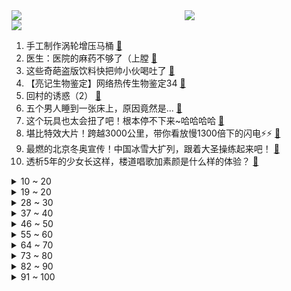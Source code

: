 <div >
	<a style="float:left;width:55%;" href = "https://github.com/anuraghazra/github-readme-stats">
	 <img src = "https://github-readme-stats.vercel.app/api?username=iuuuuuaena&theme=buefy&show_icons=true"/>
	</a>
	<a  style="float:right;width:45%" href = "https://github.com/anuraghazra/github-readme-stats">
	 <img  src="https://github-readme-stats.vercel.app/api/top-langs/?username=anuraghazra&layout=compact"/>
	</a>
	</div>

[![](https://img.shields.io/badge/jxd-@jxdgogogo.xyz-yellowgreen.svg)](https://www.jxdgogogo.xyz)<br>
1. 手工制作涡轮增压马桶 [:link:](//www.bilibili.com/video/BV1Q44y1878K) <br>
2. 医生：医院的麻药不够了（上膛 [:link:](//www.bilibili.com/video/BV18L4y1h7uX) <br>
3. 这些奇葩盗版饮料快把帅小伙喝吐了 [:link:](//www.bilibili.com/video/BV1hq4y1T7d8) <br>
4. 【亮记生物鉴定】网络热传生物鉴定34 [:link:](//www.bilibili.com/video/BV1VA411w7jG) <br>
5. 回村的诱惑（2） [:link:](//www.bilibili.com/video/BV1tQ4y1C75m) <br>
6. 五个男人睡到一张床上，原因竟然是... [:link:](//www.bilibili.com/video/BV1SM4y137Wb) <br>
7. 这个玩具也太会扭了吧！根本停不下来~哈哈哈哈 [:link:](//www.bilibili.com/video/BV1vv411P7CJ) <br>
8. 堪比特效大片！跨越3000公里，带你看放慢1300倍下的闪电⚡️⚡️ [:link:](//www.bilibili.com/video/BV1XP4y1a7EP) <br>
9. 最燃的北京冬奥宣传！中国冰雪大扩列，跟着大圣操练起来吧！ [:link:](//www.bilibili.com/video/BV1WM4y1G7TZ) <br>
10. 透析5年的少女长这样，楼道唱歌加素颜是什么样的体验？ [:link:](//www.bilibili.com/video/BV1fb4y117sg) <br>
<details>
<summary>10 ~ 20</summary>

11. 【原神剧场】盛装出席！提瓦特交流舞会~ [:link:](//www.bilibili.com/video/BV1h64y1Y7Pw) <br>
12. ⚡两分钟，大师带你走向成功⚡ [:link:](//www.bilibili.com/video/BV1Df4y1A7jq) <br>
13. 《原神》剧情PV-「许以臣民之梦」 [:link:](//www.bilibili.com/video/BV1rL4y1h7nr) <br>
14. 卧底瞳代三个月，我来告诉你美瞳有多少坑。 [:link:](//www.bilibili.com/video/BV18q4y1Z7TA) <br>
15. 饮茶哥：吔茶啦梁非凡！ [:link:](//www.bilibili.com/video/BV1PQ4y1a7Ef) <br>
16. 危！刘醒VS三千门生！保护九姑娘！9.3分港产抗日剧《义海豪情》P6 [:link:](//www.bilibili.com/video/BV1gL411t76p) <br>
17. 当你有一天不能走路。。。。 [:link:](//www.bilibili.com/video/BV1H34y1Q73Q) <br>
18. 长相夸张的烤串，帅小伙花了整整两天才做出来，吃到后惊艳了! [:link:](//www.bilibili.com/video/BV1Eb4y1U7hY) <br>
19. 【STN快报第六季Open Beta】没有剧情的育碧游戏竟能如此有趣？ [:link:](//www.bilibili.com/video/BV11w411f7Lk) <br>
</details>
<details>
<summary>19 ~ 20</summary>

20. 2021 高 中 补 习 现 状 [:link:](//www.bilibili.com/video/BV1RL4114744) <br>
21. 我逃离了地狱猫咖！可以去你家吗？ [:link:](//www.bilibili.com/video/BV1564y1h7bi) <br>
22. 当所有玩家「同时控制」一个身体!! [:link:](//www.bilibili.com/video/BV1ZQ4y1C7nq) <br>
23. 如何卷赢古代做题家？【小约翰】 [:link:](//www.bilibili.com/video/BV1gb4y1U7vV) <br>
24. 想太多？有多少人被精神内耗拖垮，4个方法养成大神级“反内耗”体质！ [:link:](//www.bilibili.com/video/BV1U44y187Nd) <br>
25. 【睡前消息323】《原神》赚钱，商汤科技缺钱 [:link:](//www.bilibili.com/video/BV1tv411P7YX) <br>
26. 【凤凰传奇买瓜】附赠预算九块九MV【招牌舞步】 [:link:](//www.bilibili.com/video/BV15b4y1U7Gd) <br>
27. 不拍照、不谈恋爱、不下馆子、不闲游.....你能坚持多久？ [:link:](//www.bilibili.com/video/BV1R44y187G9) <br>
28. 靠谱盘点133：言出必行！EDG一万经济绝命翻盘FPX夺冠，Rookie：Theshy过来全杀了！ [:link:](//www.bilibili.com/video/BV1Hq4y1Z79P) <br>
</details>
<details>
<summary>28 ~ 30</summary>

29. 色盲原来是这样的吗？ [:link:](//www.bilibili.com/video/BV1pg411V7sd) <br>
30. 老陈正式来B站，一起防诈反诈！等你～ [:link:](//www.bilibili.com/video/BV1pP4y1a7JT) <br>
31. 永远不要再吃槟榔了！【懂点儿啥】 [:link:](//www.bilibili.com/video/BV1aL4y1h7Jt) <br>
32. 【时代少年团】《朱雀》先导片 [:link:](//www.bilibili.com/video/BV17v411P71g) <br>
33. 你嘲笑我的资本，就是从主人那里借来的力量吗？ [:link:](//www.bilibili.com/video/BV1fM4y137RC) <br>
34. 【掘地求升】国人奇迹打破世界纪录！！1m23.006s极速通关 [:link:](//www.bilibili.com/video/BV1bU4y177iP) <br>
35. 【不愧是我 02】整活王导上线 一天就拍两秒画面 [:link:](//www.bilibili.com/video/BV1yQ4y1C7so) <br>
36. 我在新手村升到了满级 [:link:](//www.bilibili.com/video/BV1MQ4y1a78a) <br>
37. 我摊牌了！我就是B站量产泡面第一人！ [:link:](//www.bilibili.com/video/BV1Nh411s7nQ) <br>
</details>
<details>
<summary>37 ~ 40</summary>

38. 千万不要随便做周边啊 [:link:](//www.bilibili.com/video/BV1944y187fm) <br>
39. 听君一席话，全是废话！！ [:link:](//www.bilibili.com/video/BV1Ay4y1V7TE) <br>
40. 在便利店解决宵夜，今天可能是我的社交天花板时刻。美食探店/无广试吃员 [:link:](//www.bilibili.com/video/BV163411i717) <br>
41. 广州“最便宜”10元海鲜火锅，大虾新鲜到自己往锅里跳，虾滑、牛肉吃到爽 [:link:](//www.bilibili.com/video/BV18q4y1T7bf) <br>
42. ⚡ 不 要 招 惹 雷 电 将 军 ！⚡ [:link:](//www.bilibili.com/video/BV11f4y1H7vp) <br>
43. 《给 我 发 个 育 的 时 间》 [:link:](//www.bilibili.com/video/BV1af4y1J7WB) <br>
44. 《论清歌与的重要性》 [:link:](//www.bilibili.com/video/BV14L4y1h79W) <br>
45. 【原神】这仨神终于疯了 [:link:](//www.bilibili.com/video/BV1jL411t7ma) <br>
46. 【原神】0命雷电将军综合测评及攻略，输出及辅助能力分析+阵容推荐+二命专武选择建议 [:link:](//www.bilibili.com/video/BV1Uw411f71Z) <br>
</details>
<details>
<summary>46 ~ 50</summary>

47. 卧槽！她才23岁就演出了一个多次被出轨妻子的挣扎与绝望！| 乔家的儿女 宋祖儿×乔四美 [:link:](//www.bilibili.com/video/BV1mL41147N4) <br>
48. 试吃六间神仙鱼，顶级美味，最硬核的一期视频 [:link:](//www.bilibili.com/video/BV1F44y1h7sd) <br>
49. “郭老师”被封杀，大批网红停播，畸形审美网红的末日 [:link:](//www.bilibili.com/video/BV1jQ4y1a7Wq) <br>
50. 少有人用过的检测试纸，对你的健康有多重要? [:link:](//www.bilibili.com/video/BV1Lq4y1S7pw) <br>
51. 绝望！转生后发现地球被肉块生命占领！绝境之下该如何活下去？ [:link:](//www.bilibili.com/video/BV1UL4y1h7D6) <br>
52. 开学第一顿大餐：全球独家米其林康师傅泡面 [:link:](//www.bilibili.com/video/BV12Q4y1C7EP) <br>
53. 是一只九龄｜南 疆 少 女｜受 蛊 者 第 一 视 角 [:link:](//www.bilibili.com/video/BV1eg411V7N8) <br>
54. 为什么孙悟空越到后来 战斗力越弱？罗老师一语道破 [:link:](//www.bilibili.com/video/BV1Y44y1871R) <br>
55. 要交260块才能进的"山姆超市"，究竟是智商税or超值？ [:link:](//www.bilibili.com/video/BV1Hv411P7s1) <br>
</details>
<details>
<summary>55 ~ 60</summary>

56. 【原神】强力辅助，亦可输出！雷神辅助＆输出全解析！0命雷神测评+配装阵容攻略丨雷神使用体验报告 [:link:](//www.bilibili.com/video/BV1PL411t7Hc) <br>
57. 同济大学2021年军训退伍大学生激情演绎《亮剑》 [:link:](//www.bilibili.com/video/BV1464y1Y7zQ) <br>
58. 8首你不仅听过还会唱的中国儿歌 [:link:](//www.bilibili.com/video/BV1aL4y1h7ih) <br>
59. 死刑犯如何“复活”作恶？《扫黑风暴》孙兴原型，孙小果案全复盘 [:link:](//www.bilibili.com/video/BV1Vq4y1S7wo) <br>
60. 花光预算！我们买了史上最难伺候的摄影机｜Phantom T1340上手体验 [:link:](//www.bilibili.com/video/BV1k44y187cN) <br>
61. 我只希望破1000播放量 [:link:](//www.bilibili.com/video/BV1kf4y1N7Yb) <br>
62. 810975什么意思？|【逗鱼时刻317期】片尾单品 [:link:](//www.bilibili.com/video/BV11f4y1H7TJ) <br>
63. 又见神剪辑！人间芭比神仙丝滑换装，Somi-DUMB DUMB一键换装舞台混剪 [:link:](//www.bilibili.com/video/BV1Nq4y1S7Wd) <br>
64. 陈翔六点半：骗子说骗子是骗子 [:link:](//www.bilibili.com/video/BV1sq4y1T7jx) <br>
</details>
<details>
<summary>64 ~ 70</summary>

65. 今天是袁隆平诞辰91周年，怀念… [:link:](//www.bilibili.com/video/BV1bU4y1775K) <br>
66. 【笔吧科普】老电脑变慢了？教你怎么升级笔记本电脑！ [:link:](//www.bilibili.com/video/BV1wy4y1V7SY) <br>
67. 一刀封神！万叶挡住雷神一刀！总会有地上的生灵，敢于直面雷霆的威光！ [:link:](//www.bilibili.com/video/BV1Bq4y1T7N4) <br>
68. 少一斤肥肉都跳不出这个气势! [:link:](//www.bilibili.com/video/BV15Q4y1a7oj) <br>
69. 多 版 本 吃 桃 桃 [:link:](//www.bilibili.com/video/BV1aU4y177fQ) <br>
70. 西 厂 普 法 先 锋 [:link:](//www.bilibili.com/video/BV193411i7ht) <br>
71. 四连招美国正试图胁迫中方接纳阿富汗难民 [:link:](//www.bilibili.com/video/BV1Nb4y1U78f) <br>
72. 从肉垫识别猫咪性格！准确率居然高达80%？ [:link:](//www.bilibili.com/video/BV1L64y1h71k) <br>
73. 【在家锻炼】每天花5分钟瘦侧腰运动！改变水桶腰游泳圈，并获得侧腹肌 [:link:](//www.bilibili.com/video/BV1LL4y1h76A) <br>
</details>
<details>
<summary>73 ~ 80</summary>

74. 原来小说里清冷又美艳的女主是真实存在的! [:link:](//www.bilibili.com/video/BV1s44y187PY) <br>
75. “我果然 没在被神明注视着啊” [:link:](//www.bilibili.com/video/BV1gL411t7y3) <br>
76. 这款十年前火遍网吧的动作游戏，最终结局究竟是什么？！ [:link:](//www.bilibili.com/video/BV1bf4y1A7Uw) <br>
77. 印度：我裂开了 [:link:](//www.bilibili.com/video/BV1i44y1873R) <br>
78. 大半夜脑子抽筋整出来的东西 [:link:](//www.bilibili.com/video/BV1ML411t7WM) <br>
79. T o n y  刘 [:link:](//www.bilibili.com/video/BV15A411w7r6) <br>
80. 史上最惨烤全羊！怒花3000元，出炉瞬间，在场所有人都傻眼了… [:link:](//www.bilibili.com/video/BV1TQ4y1a7fy) <br>
81. 向精神股东们的汇报，一切尽力，绝不躺平！KPL我们来了！ [:link:](//www.bilibili.com/video/BV1yP4y1a7Jt) <br>
82. 网传多名女生用拖鞋抽打女学生，官方通报：涉案三人已刑事拘留 [:link:](//www.bilibili.com/video/BV15h411s7G7) <br>
</details>
<details>
<summary>82 ~ 90</summary>

83. 《青莲》送给每一个想当up主的你，纯干货视频！！！ [:link:](//www.bilibili.com/video/BV1fP4y1a7pv) <br>
84. 绝了！日本顶尖科学家，携团队投奔中国！日本网友闹翻了，疯狂评论！ [:link:](//www.bilibili.com/video/BV12y4y1G7Sh) <br>
85. 【半佛】瑞幸痛揍新消费。 [:link:](//www.bilibili.com/video/BV1Sb4y117xu) <br>
86. 哪些症状是真正的猝死信号？不同程度的症状如何区别补救？-【冷却报告】 [:link:](//www.bilibili.com/video/BV1ph411s7PS) <br>
87. 信 息 量 过 大 [:link:](//www.bilibili.com/video/BV1qf4y1J7PG) <br>
88. 安柏；是谁给你的勇气来蒙德闹事的？【原神】 [:link:](//www.bilibili.com/video/BV1f44y18734) <br>
89. 小伙自购一台串串香机，实现串串自由就是这么简单，一次吃到饱 [:link:](//www.bilibili.com/video/BV13M4y1G7RT) <br>
90. 被收养7年，落魄老汉给我留下巨额家业 [:link:](//www.bilibili.com/video/BV1AL411t7g1) <br>
91. 有一天，你也会穿的和父亲一样的 [:link:](//www.bilibili.com/video/BV1DP4y1a7Sd) <br>
</details>
<details>
<summary>91 ~ 100</summary>

92. 功德林 厨子探店 ¥558 [:link:](//www.bilibili.com/video/BV1Tb4y1U7Qg) <br>
93. 女网红在雪山直播遭猥亵，小男孩脱裤子问：阿姨这是什么 [:link:](//www.bilibili.com/video/BV133411q7rm) <br>
94. 日本富士山将火山大喷发？ [:link:](//www.bilibili.com/video/BV1ig411V7zT) <br>
95. 翅膀很重，但总有一天，它会带着我，去到我最想去的地方！（一切只为结局那7秒） [:link:](//www.bilibili.com/video/BV11h411W7NV) <br>
96. 当一个蒙恬用阳寿玩游戏...... [:link:](//www.bilibili.com/video/BV1GQ4y1a7Gq) <br>
97. 零氪一周年总结/雷神、甘雨统统抱回家，不花钱你也可以玩好原神 [:link:](//www.bilibili.com/video/BV1iU4y1P7X6) <br>
98. up再次爆肝，周杰伦新歌前奏续写完整版（有rap） [:link:](//www.bilibili.com/video/BV1g3411q7zv) <br>
99. 四伯说：在农村只有运气好到爆才能捡到这个鸡丝菇（鸡枞菌） [:link:](//www.bilibili.com/video/BV1ef4y1A7Sd) <br>
100. ？？？这应该是我看过最离谱的打牌了 [:link:](//www.bilibili.com/video/BV1Dy4y1G7kX) <br>
</details>
